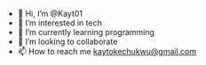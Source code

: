 - 👋 Hi, I’m @Kayt01
- 👀 I’m interested in tech
- 🌱 I’m currently learning programming
- 💞️ I’m looking to collaborate
- 📫 How to reach me kaytokechukwu@gmail.com

<!---
Kayt01/Kayt01 is a ✨ special ✨ repository because its `README.md` (this file) appears on your GitHub profile.
You can click the Preview link to take a look at your changes.
--->
